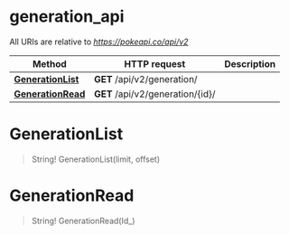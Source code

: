 # generation_api

All URIs are relative to *https://pokeapi.co/api/v2*

Method | HTTP request | Description
------------- | ------------- | -------------
[**GenerationList**](generation_api.md#GenerationList) | **GET** /api/v2/generation/ | 
[**GenerationRead**](generation_api.md#GenerationRead) | **GET** /api/v2/generation/{id}/ | 


<a name="GenerationList"></a>
# **GenerationList**
> String! GenerationList(limit, offset)


<a name="GenerationRead"></a>
# **GenerationRead**
> String! GenerationRead(Id_)


